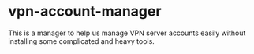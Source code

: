 # vpn-account-manager
This is a manager to help us manage VPN server accounts easily without installing some complicated and heavy tools.
